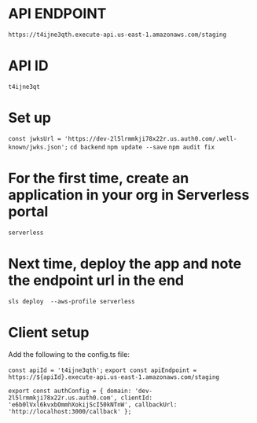# API ENDPOINT
`https://t4ijne3qth.execute-api.us-east-1.amazonaws.com/staging`

# API ID

`t4ijne3qt`

# Set up
`const jwksUrl = 'https://dev-2l5lrmmkji78x22r.us.auth0.com/.well-known/jwks.json';`
`cd backend`
`npm update --save`
`npm audit fix`
# For the first time, create an application in your org in Serverless portal
`serverless`
# Next time, deploy the app and note the endpoint url in the end
`sls deploy  --aws-profile serverless`


# Client setup
  Add the following to the config.ts file:

`const apiId = 't4ijne3qth';`
`export const apiEndpoint = https://${apiId}.execute-api.us-east-1.amazonaws.com/staging`

`export const authConfig = {
  domain: 'dev-2l5lrmmkji78x22r.us.auth0.com',
  clientId: 'e6b0lVxl6kvxbOmmhXokijScI50kNTnW',
  callbackUrl: 'http://localhost:3000/callback'
};`
